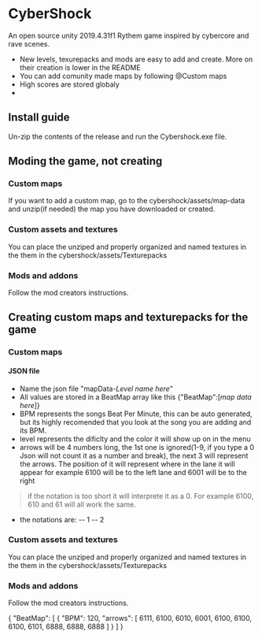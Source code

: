 # CyberShock
An open source unity 2019.4.31f1 Rythem game inspired by cybercore and rave scenes. 
- New levels, texurepacks and mods are easy to add and create. More on their creation is lower in the README
- You can add comunity made maps by following @Custom maps
- High scores are stored globaly
- 

## Install guide
Un-zip the contents of the release and run the Cybershock.exe file.

## Moding the game, not creating
### Custom maps
If you want to add a custom map, go to the cybershock/assets/map-data and unzip(if needed) the map you have downloaded or created.
### Custom assets and textures
You can place the unziped and properly organized and named textures in the them in the cybershock/assets/Texturepacks
### Mods and addons
Follow the mod creators instructions.

## Creating custom maps and texturepacks for the game
### Custom maps
#### JSON file
- Name the json file "mapData-*Level name here*"
- All values are stored in a BeatMap array like this {"BeatMap":[*map data here*]}
- BPM represents the songs Beat Per Minute, this can be auto generated, but its highly recomended that you look at the song you are adding and its BPM.
- level represents the dificlty and the color it will show up on in the menu
- arrows will be 4 numbers long, the 1st one is ignored(1-9, if you type a 0 Json will not count it as a number and break), the next 3 will represent the arrows. The position of it will represent where in the lane it will appear for example 6100 will be to the left lane and 6001 will be to the right
> if the notation is too short it will interprete it as a 0. For example 6100, 610 and 61 will all work the same.
- the notations are:
-- 1
-- 2
### Custom assets and textures
You can place the unziped and properly organized and named textures in the them in the cybershock/assets/Texturepacks
### Mods and addons
Follow the mod creators instructions.

{
    "BeatMap": [
        {
            "BPM": 120,
            "arrows": [
                6111,
                6100,
                6010,
                6001,
                6100,
                6100,
                6100,
                6101,
                6888,
                6888,
                6888
            ]
        }
    ]
}
